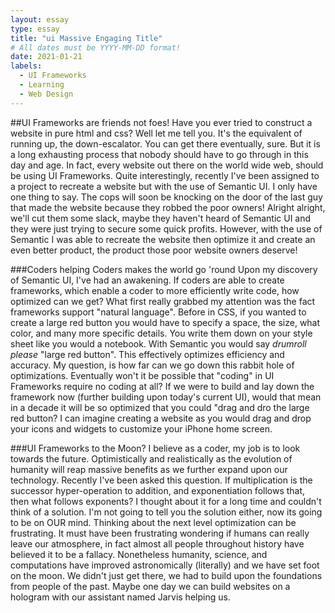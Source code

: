 ```yaml
---
layout: essay
type: essay
title: "ui Massive Engaging Title"
# All dates must be YYYY-MM-DD format!
date: 2021-01-21
labels:
  - UI Frameworks
  - Learning
  - Web Design
---
```




<ui Large Interesting Introductory Header>
##UI Frameworks are friends not foes!
Have you ever tried to construct a website in pure html and css? Well let me tell you. It's the equivalent of running up, the down-escalator. You can get there eventually, sure. But it is a long exhausting process that nobody should have to go through in this day and age. In fact, every website out there on the world wide web, should be using UI Frameworks. Quite interestingly, recently I've been assigned to a project to recreate a website but with the use of Semantic UI. I only have one thing to say. The cops will soon be knocking on the door of the last guy that made the website because they robbed the poor owners! Alright alright, we'll cut them some slack, maybe they haven't heard of Semantic UI and they were just trying to secure some quick profits. However, with the use of Semantic I was able to recreate the website then optimize it and create an even better product, the product those poor website owners deserve!

###Coders helping Coders makes the world go 'round
Upon my discovery of Semantic UI, I've had an awakening. If coders are able to create frameworks, which enable a coder to more efficiently write code, how optimized can we get? What first really grabbed my attention was the fact frameworks support "natural language". Before in CSS, if you wanted to create a large red button you would have to specify a space, the size, what color, and many more specific details. You write them down on your style sheet like you would a notebook. With Semantic you would say *drumroll please* "large red button". This effectively optimizes efficiency and accuracy. My question, is how far can we go down this rabbit hole of optimizations. Eventually won't it be possible that "coding" in UI Frameworks require no coding at all? If we were to build and lay down the framework now (further building upon today's current UI), would that mean in a decade it will be so optimized that you could "drag and dro the large red button? I can imagine creating a website as you would drag and drop your icons and widgets to customize your iPhone home screen.

###UI Frameworks to the Moon?
I believe as a coder, my job is to look towards the future. Optimistically and realistically as the evolution of humanity will reap massive benefits as we further expand upon our technology. Recently I've been asked this question. If multiplication is the successor hyper-operation to addition, and exponentiation follows that, then what follows exponents? I thought about it for a long time and couldn't think of a solution. I'm not going to tell you the solution either, now its going to be on OUR mind. Thinking about the next level optimization can be frustrating. It must have been frustrating wondering if humans can really leave our atmosphere, in fact almost all people throughout history have believed it to be a fallacy. Nonetheless humanity, science, and computations have improved astronomically (literally) and we have set foot on the moon. We didn't just get there, we had to build upon the foundations from people of the past. Maybe one day we can build websites on a hologram with our assistant named Jarvis helping us.
